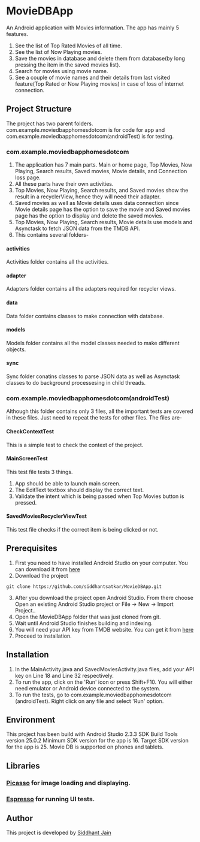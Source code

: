 # MovieDBApp
An Android application with Movies information. The app has mainly 5 features.

1. See the list of Top Rated Movies of all time.
2. See the list of Now Playing movies.
3. Save the movies in database and delete them from database(by long pressing the item in the saved movies list).
4. Search for movies using movie name.
5. See a couple of movie names and their details from last visited feature(Top Rated or Now Playing movies) in case of loss of internet 
connection.

## Project Structure
The project has two parent folders. com.example.moviedbapphomesdotcom is for code for app and com.example.moviedbapphomesdotcom(androidTest) is for testing.
### com.example.moviedbapphomesdotcom
1. The application has 7 main parts. Main or home page, Top Movies, Now Playing, Search results, Saved movies, Movie details, and Connection loss page. 
2. All these parts have their own activities. 
3. Top Movies, Now Playing, Search results, and Saved movies show the result in a recyclerView, hence they will need their adapter. 
4. Saved movies as well as Movie details uses data connection since Movie details page has the option to save the movie and Saved movies page has the option to display and delete the saved movies.
5. Top Movies, Now Playing, Search results, Movie details use models and Asynctask to fetch JSON data from the TMDB API.
6. This contains several folders-
#### activities
Activities folder contains all the activities.
#### adapter
Adapters folder contains all the adapters required for recycler views.
#### data
Data folder contains classes to make connection with database.
#### models
Models folder contains all the model classes needed to make different objects.
#### sync
Sync folder conatins classes to parse JSON data as well as Asynctask classes to do background processesing in child threads.

### com.example.moviedbapphomesdotcom(androidTest)
Although this folder contains only 3 files, all the important tests are covered in these files. Just need to repeat the tests for other files. The files are-
#### CheckContextTest
This is a simple test to check the context of the project.
#### MainScreenTest
This test file tests 3 things.
1. App should be able to launch main screen.
2. The EditText textbox should display the correct text.
3. Validate the intent which is being passed when Top Movies button is pressed.
#### SavedMoviesRecyclerViewTest
This test file checks if the correct item is being clicked or not.

## Prerequisites
1. First you need to have installed Android Studio on your computer. You can download it from [here](https://developer.android.com/studio/index.html)
2. Download the project

```git clone https://github.com/siddhantsatkar/MovieDBApp.git```

3. After you download the project open Android Studio. From there choose Open an existing Android Studio project or File -> New -> Import Project..
4. Open the MovieDBApp folder that was just cloned from git.
5. Wait until Android Studio finishes building and indexing.
6. You will need your API key from TMDB website. You can get it from [here](https://www.themoviedb.org/)
7. Proceed to installation.

## Installation
1. In the MainActivity.java and SavedMoviesActivity.java files, add your API key on Line 18 and Line 32 respectively.
2. To run the app, click on the 'Run' icon or press Shift+F10. You will either need emulator or Android device connected to the system.
3. To run the tests, go to com.example.moviedbapphomesdotcom (androidTest). Right click on any file and select 'Run' option. 

## Environment
This project has been build with Android Studio 2.3.3 
SDK Build Tools version 25.0.2 
Minimum SDK version for the app is 16. 
Target SDK version for the app is 25. 
Movie DB is supported on phones and tablets.

## Libraries
### [Picasso](http://square.github.io/picasso/) for image loading and displaying.
### [Espresso](https://google.github.io/android-testing-support-library/docs/espresso/) for running UI tests.

## Author
This project is developed by [Siddhant Jain](https://siddhantsatkar.wixsite.com/siddhantportfolio/projects)

